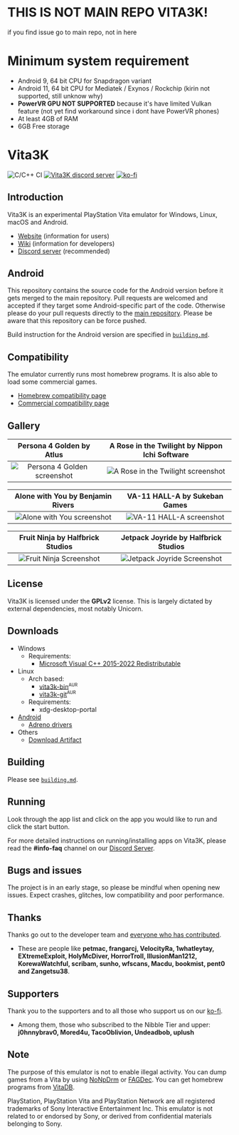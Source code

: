 # THIS IS NOT MAIN REPO VITA3K!
if you find issue go to main repo, not in here

# Minimum system requirement
- Android 9, 64 bit CPU for Snapdragon variant
- Android 11, 64 bit CPU for Mediatek / Exynos / Rockchip (kirin not supported, still unknow why)
- **PowerVR GPU NOT SUPPORTED** because it's have limited Vulkan feature (not yet find workaround since i dont have PowerVR phones)
- At least 4GB of RAM
- 6GB Free storage

# Vita3K

![C/C++ CI](https://github.com/Vita3K/Vita3K/workflows/C/C++%20CI/badge.svg)
[![Vita3K discord server](https://img.shields.io/discord/408916678911459329?color=5865F2&label=Vita3K%20&logo=discord&logoColor=white)](https://discord.gg/6aGwQzh)
[![ko-fi](https://ko-fi.com/img/githubbutton_sm.svg)](https://ko-fi.com/vita3k)

## Introduction

Vita3K is an experimental PlayStation Vita emulator for Windows, Linux, macOS and Android.

* [Website](https://vita3k.org/) (information for users)
* [Wiki](https://github.com/Vita3K/Vita3K/wiki) (information for developers)
* [Discord server](https://discord.gg/MaWhJVH) (recommended)

## Android

This repository contains the source code for the Android version before it gets merged to the main repository.
Pull requests are welcomed and accepted if they target some Android-specific part of the code. Otherwise please do your pull requests directly to the [main repository](https://github.com/Vita3K/Vita3K). Please be aware that this repository can be force pushed.

Build instruction for the Android version are specified in [`building.md`](./building.md).

## Compatibility

The emulator currently runs most homebrew programs. It is also able to load some commercial games.

- [Homebrew compatibility page](https://vita3k.org/compatibility-homebrew.html)
- [Commercial compatibility page](https://vita3k.org/compatibility.html)

## Gallery

|               **Persona 4 Golden** by Atlus                   |                     **A Rose in the Twilight** by Nippon Ichi Software                         |
| :-----------------------------------------------------------: | :--------------------------------------------------------------------------------------------: |
| ![Persona 4 Golden screenshot](./_readme/screenshots/P4G.png) | ![A Rose in the Twilight screenshot](./_readme/screenshots/A%20Rose%20in%20the%20Twilight.png) |

|                  **Alone with You** by Benjamin Rivers                     |                 **VA-11 HALL-A** by Sukeban Games                    |
| :------------------------------------------------------------------------: | :------------------------------------------------------------------: |
| ![Alone with You screenshot](./_readme/screenshots/Alone%20With%20You.png) | ![VA-11 HALL-A screenshot](./_readme/screenshots/VA-11%20HALL-A.png) |

|              **Fruit Ninja** by Halfbrick Studios                  |                **Jetpack Joyride** by Halfbrick Studios                    |
| :----------------------------------------------------------------: | :------------------------------------------------------------------------: |
| ![Fruit Ninja Screenshot](./_readme/screenshots/Fruit%20Ninja.png) | ![Jetpack Joyride Screenshot](./_readme/screenshots/Jetpack%20Joyride.png) |

## License

Vita3K is licensed under the **GPLv2** license. This is largely dictated by external dependencies, most notably Unicorn.

## Downloads
* Windows
  * Requirements:
    * [Microsoft Visual C++ 2015-2022 Redistributable](https://aka.ms/vs/17/release/vc_redist.x64.exe)
* Linux
  * Arch based:
    * [vita3k-bin](https://aur.archlinux.org/packages/vita3k-bin)<sup><small>AUR</small></sup>
    * [vita3k-git](https://aur.archlinux.org/packages/vita3k-git)<sup><small>AUR</small></sup>
  * Requirements:
    * xdg-desktop-portal
* [Android](https://github.com/Vita3K/Vita3K-Android/releases/)
    * [Adreno drivers](https://github.com/K11MCH1/AdrenoToolsDrivers/releases/)
* Others
  * [Download Artifact](https://github.com/Vita3K/Vita3K/actions?query=event%3Apush+is%3Asuccess+branch%3Amaster)

## Building

Please see [`building.md`](./building.md).

## Running
Look through the app list and click on the app you would like to run and click the start button.

For more detailed instructions on running/installing apps on Vita3K, please read the **#info-faq** channel on our [Discord Server](https://discord.gg/MaWhJVH).

## Bugs and issues
The project is in an early stage, so please be mindful when opening new issues. Expect crashes, glitches, low compatibility and poor performance.

## Thanks
Thanks go out to the developer team and [everyone who has contributed](https://github.com/Vita3K/Vita3K/graphs/contributors).
* These are people like **petmac, frangarcj, VelocityRa, 1whatleytay, EXtremeExploit, HolyMcDiver, HorrorTroll, IllusionMan1212, KorewaWatchful, scribam, sunho, wfscans, Macdu, bookmist, pent0 and Zangetsu38**.

## Supporters
Thank you to the supporters and to all those who support us on our [ko-fi](https://ko-fi.com/vita3K).
* Among them, those who subscribed to the Nibble Tier and upper: **j0hnnybrav0, Mored4u, TacoOblivion, Undeadbob, uplush**

## Note
The purpose of this emulator is not to enable illegal activity. You can dump games from a Vita by using [NoNpDrm](https://github.com/TheOfficialFloW/NoNpDrm) or [FAGDec](https://github.com/CelesteBlue-dev/PSVita-RE-tools/tree/master/FAGDec/build). You can get homebrew programs from [VitaDB](https://vitadb.rinnegatamante.it/).

PlayStation, PlayStation Vita and PlayStation Network are all registered trademarks of Sony Interactive Entertainment Inc. This emulator is not related to or endorsed by Sony, or derived from confidential materials belonging to Sony.
